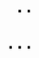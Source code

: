 <pre>
<h1>                              ....
                            ....     
                                ....                                              
                           .... 
                              ....
                                                
</h1> 
</pre>
    
